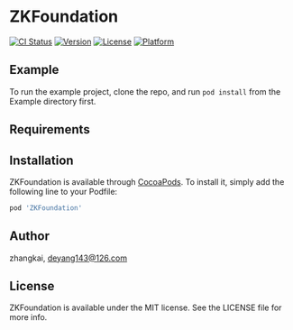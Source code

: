# ZKFoundation

[![CI Status](https://img.shields.io/travis/zhangkai/ZKFoundation.svg?style=flat)](https://travis-ci.org/zhangkai/ZKFoundation)
[![Version](https://img.shields.io/cocoapods/v/ZKFoundation.svg?style=flat)](https://cocoapods.org/pods/ZKFoundation)
[![License](https://img.shields.io/cocoapods/l/ZKFoundation.svg?style=flat)](https://cocoapods.org/pods/ZKFoundation)
[![Platform](https://img.shields.io/cocoapods/p/ZKFoundation.svg?style=flat)](https://cocoapods.org/pods/ZKFoundation)

## Example

To run the example project, clone the repo, and run `pod install` from the Example directory first.

## Requirements

## Installation

ZKFoundation is available through [CocoaPods](https://cocoapods.org). To install
it, simply add the following line to your Podfile:

```ruby
pod 'ZKFoundation'
```

## Author

zhangkai, deyang143@126.com

## License

ZKFoundation is available under the MIT license. See the LICENSE file for more info.
